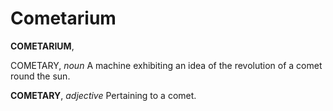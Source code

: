 # Cometarium

**COMETARIUM**,

COMETARY, _noun_ A machine exhibiting an idea of the revolution of a comet round the sun.

**COMETARY**, _adjective_ Pertaining to a comet.